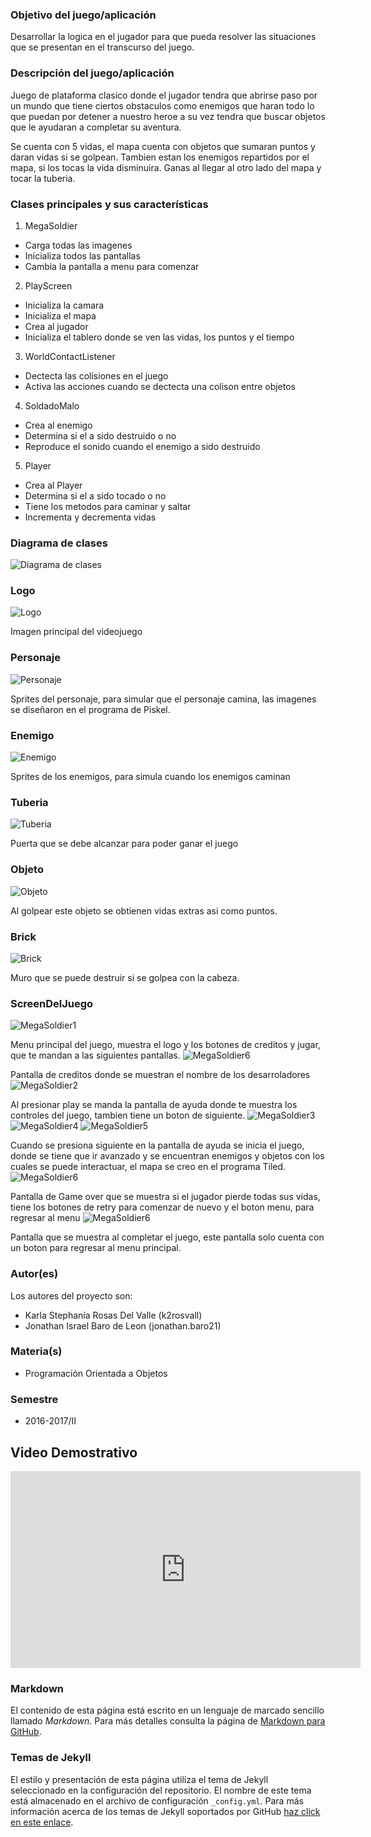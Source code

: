 ### Objetivo del juego/aplicación
Desarrollar la logica en el jugador para que pueda resolver las situaciones que se presentan en el transcurso del juego.

### Descripción del juego/aplicación
Juego de plataforma clasico donde el jugador tendra que abrirse paso por un mundo que tiene ciertos obstaculos como enemigos que haran todo lo que puedan por detener a nuestro heroe a su vez tendra que buscar objetos que le ayudaran a completar su aventura.

Se cuenta con 5 vidas, el mapa cuenta con objetos que sumaran puntos y daran vidas si se golpean.
Tambien estan los enemigos repartidos por el mapa, si los tocas la vida disminuira.
Ganas al llegar al otro lado del mapa y tocar la tuberia.

### Clases principales y sus características
1. MegaSoldier
* Carga todas las imagenes
* Inicializa todos las pantallas
* Cambia la pantalla a menu para comenzar

2. PlayScreen
* Inicializa la camara
* Inicializa el mapa
* Crea al jugador
* Inicializa el tablero donde se ven las vidas, los puntos y el tiempo

3. WorldContactListener
* Dectecta las colisiones en el juego
* Activa las acciones cuando se dectecta una colison entre objetos

4. SoldadoMalo
* Crea al enemigo 
* Determina si el a sido destruido o no
* Reproduce el sonido cuando el enemigo a sido destruido

5. Player
* Crea al Player
* Determina si el a sido tocado o no
* Tiene los metodos para caminar y saltar
* Incrementa y decrementa vidas


### Diagrama de clases
![Diagrama de clases](https://raw.githubusercontent.com/acominf/MegaSoldier/master/Imagenes/MegaSoldier.png)

### Logo 
![Logo](https://raw.githubusercontent.com/acominf/MegaSoldier/master/Imagenes/logo.png)

Imagen principal del videojuego

### Personaje
![Personaje](https://raw.githubusercontent.com/acominf/MegaSoldier/master/Imagenes/player.png)

Sprites del personaje, para simular que el personaje camina, las imagenes se diseñaron en el programa de Piskel.

### Enemigo
![Enemigo](https://raw.githubusercontent.com/acominf/MegaSoldier/master/Imagenes/enemies.png)

Sprites de los enemigos, para simula cuando los enemigos caminan

### Tuberia
![Tuberia](https://raw.githubusercontent.com/acominf/MegaSoldier/master/Imagenes/tuberia.png)

Puerta que se debe alcanzar para poder ganar el juego

### Objeto
![Objeto](https://raw.githubusercontent.com/acominf/MegaSoldier/master/Imagenes/objeto.png)

Al golpear este objeto se obtienen vidas extras asi como puntos.

### Brick
![Brick](https://raw.githubusercontent.com/acominf/MegaSoldier/master/Imagenes/brick.png)

Muro que se puede destruir si se golpea con la cabeza.


### ScreenDelJuego
![MegaSoldier1](https://raw.githubusercontent.com/acominf/MegaSoldier/master/Imagenes/MegaSoldier1.png)

Menu principal del juego, muestra el logo y los botones de creditos y jugar, que te mandan a las siguientes pantallas. 
![MegaSoldier6](https://raw.githubusercontent.com/acominf/MegaSoldier/master/Imagenes/MegaSoldier6.png)

Pantalla de creditos donde se muestran el nombre de los desarroladores
![MegaSoldier2](https://raw.githubusercontent.com/acominf/MegaSoldier/master/Imagenes/MegaSoldier2.png)

Al presionar play se manda la pantalla de ayuda donde te muestra los controles del juego, tambien tiene un boton de siguiente.
![MegaSoldier3](https://raw.githubusercontent.com/acominf/MegaSoldier/master/Imagenes/MegaSoldier3.png)
![MegaSoldier4](https://raw.githubusercontent.com/acominf/MegaSoldier/master/Imagenes/MegaSoldier4.png)
![MegaSoldier5](https://raw.githubusercontent.com/acominf/MegaSoldier/master/Imagenes/MegaSoldier5.png)

Cuando se presiona siguiente en la pantalla de ayuda se inicia el juego, donde se tiene que ir avanzado y se encuentran enemigos y objetos con los cuales se puede interactuar, el mapa se creo en el programa Tiled.
![MegaSoldier6](https://raw.githubusercontent.com/acominf/MegaSoldier/master/Imagenes/MegaSoldier7.png)

Pantalla de Game over que se muestra si el jugador pierde todas sus vidas, tiene los botones de retry para comenzar de nuevo y el boton menu, para regresar al menu
![MegaSoldier6](https://raw.githubusercontent.com/acominf/MegaSoldier/master/Imagenes/MegaSoldier8.png)

Pantalla que se muestra al completar el juego, este pantalla solo cuenta con un boton para regresar al menu principal.



### Autor(es)
Los autores del proyecto son:
- Karla Stephania Rosas Del Valle (k2rosvall)
- Jonathan Israel Baro de Leon (jonathan.baro21)

### Materia(s)
- Programación Orientada a Objetos

### Semestre
- 2016-2017/II

## Video Demostrativo
<iframe width="560" height="315" src="https://www.youtube.com/embed/mFur5aXU9mo" frameborder="0" allowfullscreen></iframe>

### Markdown
El contenido de esta página está escrito en un lenguaje de marcado sencillo llamado *Markdown*. Para más detalles consulta la página de [Markdown para GitHub](https://guides.github.com/features/mastering-markdown/).

### Temas de Jekyll
El estilo y presentación de esta página utiliza el tema de Jekyll seleccionado en la configuración del repositorio. El nombre de este tema está almacenado en el archivo de configuración `_config.yml`. Para más información acerca de los temas de Jekyll soportados por GitHub [haz click en este enlace](https://pages.github.com/themes/).
